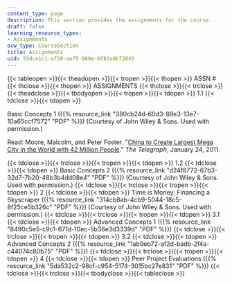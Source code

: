 ```yaml
---
content_type: page
description: This section provides the assignments for the course.
draft: false
learning_resource_types:
- Assignments
ocw_type: CourseSection
title: Assignments
uid: 33dce1c1-af39-ae75-989e-6f83a9b72843
---
```

{{< tableopen >}}{{< theadopen >}}{{< tropen >}}{{< thopen >}}
ASSN #
{{< thclose >}}{{< thopen >}}
ASSIGNMENTS
{{< thclose >}}{{< trclose >}}{{< theadclose >}}{{< tbodyopen >}}{{< tropen >}}{{< tdopen >}}
1.1
{{< tdclose >}}{{< tdopen >}}

Basic Concepts 1 ({{% resource_link "380cb24d-60d3-88e3-13e7-10a65ccf7572" "PDF" %}}) (Courtesy of John Wiley & Sons. Used with permission.)

Read: Moore, Malcolm, and Peter Foster. "[China to Create Largest Mega City in the World with 42 Million People](http://www.telegraph.co.uk/news/worldnews/asia/china/8278315/China-to-create-largest-mega-city-in-the-world-with-42-million-people.html)." *The Telegraph*, January 24, 2011.

{{< tdclose >}}{{< trclose >}}{{< tropen >}}{{< tdopen >}}
1.2
{{< tdclose >}}{{< tdopen >}}
Basic Concepts 2 ({{% resource_link "d24f8772-67b3-32d7-7b20-48b3b4dd08e4" "PDF" %}}) (Courtesy of John Wiley & Sons. Used with permission.)
{{< tdclose >}}{{< trclose >}}{{< tropen >}}{{< tdopen >}}
2
{{< tdclose >}}{{< tdopen >}}
Time is Money: Financing a Skyscraper ({{% resource_link "314cb8ab-4cb9-5044-18c5-8f25ce5b326c" "PDF" %}}) (Courtesy of John Wiley & Sons. Used with permission.)
{{< tdclose >}}{{< trclose >}}{{< tropen >}}{{< tdopen >}}
3.1
{{< tdclose >}}{{< tdopen >}}
Advanced Concepts 1 ({{% resource_link "8490c5e5-c9c1-671d-10ec-5b36e3d3339d" "PDF" %}})
{{< tdclose >}}{{< trclose >}}{{< tropen >}}{{< tdopen >}}
3.2
{{< tdclose >}}{{< tdopen >}}
Advanced Concepts 2 ({{% resource_link "1ab9eb72-af2d-badb-2f4a-c44074c80b75" "PDF" %}})
{{< tdclose >}}{{< trclose >}}{{< tropen >}}{{< tdopen >}}
4
{{< tdclose >}}{{< tdopen >}}
Peer Project Evaluations ({{% resource_link "5da532c2-98cf-c954-5174-3015bc27e831" "PDF" %}})
{{< tdclose >}}{{< trclose >}}{{< tbodyclose >}}{{< tableclose >}}